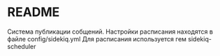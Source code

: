 # README

Система публикации собщений.
Настройки расписания находятся в файле config/sidekiq.yml
Для расписания используется гем sidekiq-scheduler

